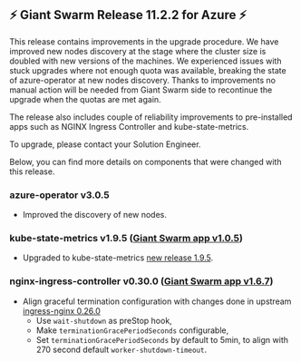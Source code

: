 ## ⚡️ Giant Swarm Release 11.2.2 for Azure ⚡️

This release contains improvements in the upgrade procedure.
We have improved new nodes discovery at the stage where the cluster size is doubled with new versions of the machines.
We experienced issues with stuck upgrades where not enough quota was available, breaking the state of azure-operator at new nodes discovery. Thanks to improvements no manual action will be needed from Giant Swarm side to recontinue the upgrade when the quotas are met again.

The release also includes couple of reliability improvements to pre-installed apps such as NGINX Ingress Controller and kube-state-metrics.

To upgrade, please contact your Solution Engineer.

Below, you can find more details on components that were changed with this release.

### azure-operator v3.0.5

- Improved the discovery of new nodes.

### kube-state-metrics v1.9.5 ([Giant Swarm app v1.0.5](https://github.com/giantswarm/kube-state-metrics-app/blob/master/CHANGELOG.md#v105))

- Upgraded to kube-state-metrics [new release 1.9.5](https://github.com/kubernetes/kube-state-metrics/releases/tag/v1.9.5).

### nginx-ingress-controller v0.30.0 ([Giant Swarm app v1.6.7](https://github.com/giantswarm/nginx-ingress-controller-app/blob/master/CHANGELOG.md#v167-2020-04-08))

- Align graceful termination configuration with changes done in upstream [ingress-nginx 0.26.0](https://github.com/kubernetes/ingress-nginx/releases/tag/nginx-0.26.0)
  - Use `wait-shutdown` as preStop hook,
  - Make `terminationGracePeriodSeconds` configurable,
  - Set `terminationGracePeriodSeconds` by default to 5min, to align with 270 second default `worker-shutdown-timeout`.
